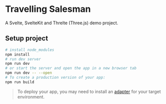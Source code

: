 # Travelling Salesman

A Svelte, SvelteKit and Threlte (Three.js) demo project.

## Setup project

```bash
# install node_modules
npm install
# run dev server
npm run dev
# or start the server and open the app in a new browser tab
npm run dev -- --open
# To create a production version of your app:
npm run build
```

> To deploy your app, you may need to install an [adapter](https://kit.svelte.dev/docs/adapters) for your target environment.